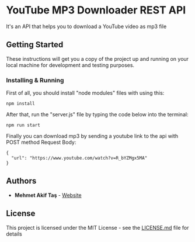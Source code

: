 # YouTube MP3 Downloader REST API

It's an API that helps you to download a YouTube video as mp3 file

## Getting Started

These instructions will get you a copy of the project up and running on your local machine for development and testing purposes.

### Installing & Running

First of all, you should install "node modules" files with using this: 

```
npm install
```

After that, run the "server.js" file by typing the code below into the terminal:

```
npm run start
```

Finally you can download mp3 by sending a youtube link to the api with POST method
Request Body:

```
{
  "url": "https://www.youtube.com/watch?v=R_bYZMgx5MA"
}
```

## Authors

* **Mehmet Akif Taş** - [Website](https://akiftas.dev)

## License

This project is licensed under the MIT License - see the [LICENSE.md](LICENSE.md) file for details

